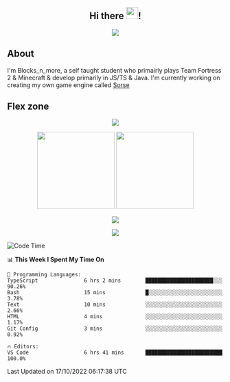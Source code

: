 <h2 align="center">
  Hi there <img src="https://media.giphy.com/media/hvRJCLFzcasrR4ia7z/giphy.gif" width="28">!
</h2>

<p align="center">
  <img src="https://forthebadge.com/images/badges/0-percent-optimized.svg">
</p>

## About
I'm Blocks_n_more, a self taught student who primairly plays Team Fortress 2 & Minecraft & develop primarily in JS/TS & Java. I'm currently working on creating my own game engine called [Sorse](https://github.com/Wave-Studio/sorse2)

## Flex zone
<p align="center">
 <img src="https://github-profile-summary-cards.vercel.app/api/cards/profile-details?username=Blocksnmore&theme=github_dark">
</p>
<p align="center">
 <img height="180em" src="https://github-readme-stats.vercel.app/api?username=Blocksnmore&show_icons=true&theme=dark&hide_border=true">
 <img height="180em" src="https://github-readme-stats.vercel.app/api/top-langs/?username=Blocksnmore&layout=compact&theme=dark&hide_border=true"> 
</p>
<p align="center">
 <img src="https://github-readme-streak-stats.herokuapp.com/?user=Blocksnmore&theme=dark&hide_border=true">
</p>
<p align="center">
 <img src="https://activity-graph.herokuapp.com/graph?username=Blocksnmore&theme=github&hide_border=true"> 
</p>

<!--START_SECTION:waka-->
![Code Time](http://img.shields.io/badge/Code%20Time-418%20hrs%2050%20mins-blue)

📊 **This Week I Spent My Time On** 

```text
💬 Programming Languages: 
TypeScript               6 hrs 2 mins        ██████████████████████░░░   90.26% 
Bash                     15 mins             █░░░░░░░░░░░░░░░░░░░░░░░░   3.78% 
Text                     10 mins             ░░░░░░░░░░░░░░░░░░░░░░░░░   2.66% 
HTML                     4 mins              ░░░░░░░░░░░░░░░░░░░░░░░░░   1.17% 
Git Config               3 mins              ░░░░░░░░░░░░░░░░░░░░░░░░░   0.92%

🔥 Editors: 
VS Code                  6 hrs 41 mins       █████████████████████████   100.0%

```


 Last Updated on 17/10/2022 06:17:38 UTC
<!--END_SECTION:waka-->
